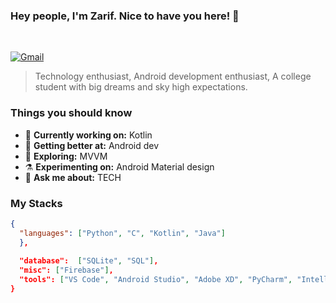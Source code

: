 ### Hey people, I'm Zarif. Nice to have you here! 👋
<br/> 

[![Gmail](https://img.shields.io/badge/%20-Send%20Mail-black?color=222244&labelColor=000000&logo=gmail&logoColor=f5f7fe)](mailto:mdzarifahsan@gmail.com?subject=From%20GitHub&&body=Hi,%20there.%20Found%20you%20on%20GitHub!%20Let's%20talk%20about...)

> Technology enthusiast, Android development enthusiast,
A college student with big dreams and sky high expectations.<br/>

### Things you should know

- 🔭 <b>Currently working on:</b> Kotlin
- 🌱 <b>Getting better at:</b> Android dev
- 🤔 <b>Exploring:</b> MVVM
- ⚗️ <b>Experimenting on:</b> Android Material design
- 💬 <b>Ask me about:</b> TECH

### My Stacks

```json
{
  "languages": ["Python", "C", "Kotlin", "Java"]    
  },
  
  "database":  ["SQLite", "SQL"],
  "misc": ["Firebase"],
  "tools": ["VS Code", "Android Studio", "Adobe XD", "PyCharm", "IntelliJ", "Figma"],
}

```
